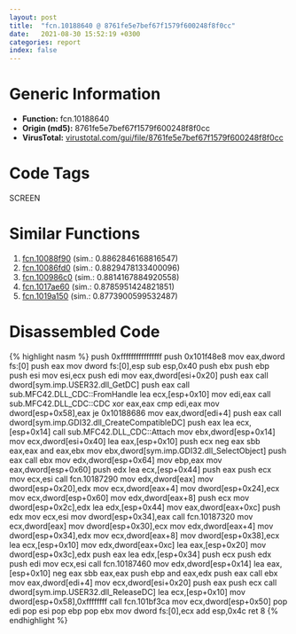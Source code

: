 ```yaml
---
layout: post
title:  "fcn.10188640 @ 8761fe5e7bef67f1579f600248f8f0cc"
date:   2021-08-30 15:52:19 +0300
categories: report
index: false
---
```


# Generic Information
- **Function:** fcn.10188640
- **Origin (md5):** 8761fe5e7bef67f1579f600248f8f0cc
- **VirusTotal:** [virustotal.com/gui/file/8761fe5e7bef67f1579f600248f8f0cc][virustotal_ref]

# Code Tags
<span class="tag" id="SCREEN">SCREEN</span>


# Similar Functions

1. [fcn.10088f90][similar_1_ref] (sim.: 0.8862846168816547)
2. [fcn.10086fd0][similar_2_ref] (sim.: 0.8829478133400096)
3. [fcn.100986c0][similar_3_ref] (sim.: 0.8814167884920558)
4. [fcn.1017ae60][similar_4_ref] (sim.: 0.8785951424821851)
5. [fcn.1019a150][similar_5_ref] (sim.: 0.8773900599532487)


# Disassembled Code

{% highlight nasm %}
push 0xffffffffffffffff
push 0x101f48e8
mov eax,dword fs:[0]
push eax
mov dword fs:[0],esp
sub esp,0x40
push ebx
push ebp
push esi
mov esi,ecx
push edi
mov eax,dword[esi+0x20]
push eax
call dword[sym.imp.USER32.dll_GetDC]
push eax
call sub.MFC42.DLL_CDC::FromHandle
lea ecx,[esp+0x10]
mov edi,eax
call sub.MFC42.DLL_CDC::CDC
xor eax,eax
cmp edi,eax
mov dword[esp+0x58],eax
je 0x10188686
mov eax,dword[edi+4]
push eax
call dword[sym.imp.GDI32.dll_CreateCompatibleDC]
push eax
lea ecx,[esp+0x14]
call sub.MFC42.DLL_CDC::Attach
mov ebx,dword[esp+0x14]
mov ecx,dword[esi+0x40]
lea eax,[esp+0x10]
push ecx
neg eax
sbb eax,eax
and eax,ebx
mov ebx,dword[sym.imp.GDI32.dll_SelectObject]
push eax
call ebx
mov edx,dword[esp+0x64]
mov ebp,eax
mov eax,dword[esp+0x60]
push edx
lea ecx,[esp+0x44]
push eax
push ecx
mov ecx,esi
call fcn.10187290
mov edx,dword[eax]
mov dword[esp+0x20],edx
mov ecx,dword[eax+4]
mov dword[esp+0x24],ecx
mov ecx,dword[esp+0x60]
mov edx,dword[eax+8]
push ecx
mov dword[esp+0x2c],edx
lea edx,[esp+0x44]
mov eax,dword[eax+0xc]
push edx
mov ecx,esi
mov dword[esp+0x34],eax
call fcn.10187320
mov ecx,dword[eax]
mov dword[esp+0x30],ecx
mov edx,dword[eax+4]
mov dword[esp+0x34],edx
mov ecx,dword[eax+8]
mov dword[esp+0x38],ecx
lea ecx,[esp+0x10]
mov edx,dword[eax+0xc]
lea eax,[esp+0x20]
mov dword[esp+0x3c],edx
push eax
lea edx,[esp+0x34]
push ecx
push edx
push edi
mov ecx,esi
call fcn.10187460
mov edx,dword[esp+0x14]
lea eax,[esp+0x10]
neg eax
sbb eax,eax
push ebp
and eax,edx
push eax
call ebx
mov eax,dword[edi+4]
mov ecx,dword[esi+0x20]
push eax
push ecx
call dword[sym.imp.USER32.dll_ReleaseDC]
lea ecx,[esp+0x10]
mov dword[esp+0x58],0xffffffff
call fcn.101bf3ca
mov ecx,dword[esp+0x50]
pop edi
pop esi
pop ebp
pop ebx
mov dword fs:[0],ecx
add esp,0x4c
ret 8
{% endhighlight %}


[similar_1_ref]: /report/fcn.10088f90@8761fe5e7bef67f1579f600248f8f0cc
[similar_2_ref]: /report/fcn.10086fd0@8761fe5e7bef67f1579f600248f8f0cc
[similar_3_ref]: /report/fcn.100986c0@8761fe5e7bef67f1579f600248f8f0cc
[similar_4_ref]: /report/fcn.1017ae60@8761fe5e7bef67f1579f600248f8f0cc
[similar_5_ref]: /report/fcn.1019a150@8761fe5e7bef67f1579f600248f8f0cc
[virustotal_ref]: https://www.virustotal.com/gui/file/8761fe5e7bef67f1579f600248f8f0cc